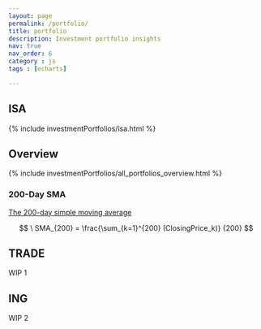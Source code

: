 ```yaml
---
layout: page
permalink: /portfolio/
title: portfolio
description: Investment portfolio insights
nav: true
nav_order: 6
category : js
tags : [echarts]

---
```


## ISA

{% include investmentPortfolios/isa.html %}

## Overview

{% include investmentPortfolios/all_portfolios_overview.html %}

### 200-Day SMA

[The 200-day simple moving average](https://www.investopedia.com/ask/answers/013015/why-200-simple-moving-average-sma-so-common-traders-and-analysts.asp)

$$
\ SMA_{200} = \frac{\sum_{k=1}^{200} (ClosingPrice_k)} {200}
$$

## TRADE

WIP 1

## ING

WIP 2